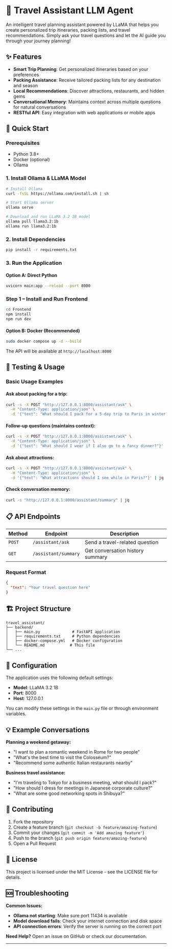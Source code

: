 # 🧳 Travel Assistant LLM Agent

An intelligent travel planning assistant powered by LLaMA that helps you create personalized trip itineraries, packing lists, and travel recommendations. Simply ask your travel questions and let the AI guide you through your journey planning!

## ✨ Features

- **Smart Trip Planning**: Get personalized itineraries based on your preferences
- **Packing Assistance**: Receive tailored packing lists for any destination and season
- **Local Recommendations**: Discover attractions, restaurants, and hidden gems
- **Conversational Memory**: Maintains context across multiple questions for natural conversations
- **RESTful API**: Easy integration with web applications or mobile apps

## 🚀 Quick Start

### Prerequisites

- Python 3.8+
- Docker (optional)
- Ollama

### 1. Install Ollama & LLaMA Model

```bash
# Install Ollama
curl -fsSL https://ollama.com/install.sh | sh

# Start Ollama server
ollama serve

# Download and run LLaMA 3.2 1B model
ollama pull llama3.2:1b
ollama run llama3.2:1b
```

### 2. Install Dependencies

```bash
pip install -r requirements.txt
```

### 3. Run the Application

#### Option A: Direct Python
```bash
uvicorn main:app --reload --port 8000
```

### Step 1 – Install and Run Frontend
```bash
cd Frontend
npm install
npm run dev
```

#### Option B: Docker (Recommended)
```bash
sudo docker compose up -d --build
```

The API will be available at `http://localhost:8000`

## 🧪 Testing & Usage

### Basic Usage Examples

#### Ask about packing for a trip:
```bash
curl -s -X POST "http://127.0.0.1:8000/assistant/ask" \
  -H "Content-Type: application/json" \
  -d '{"text": "What should I pack for a 5-day trip to Paris in winter?"}' | jq
```

#### Follow-up questions (maintains context):
```bash
curl -s -X POST "http://127.0.0.1:8000/assistant/ask" \
  -H "Content-Type: application/json" \
  -d '{"text": "What should I wear if I also go to a fancy dinner?"}' | jq
```

#### Ask about attractions:
```bash
curl -s -X POST "http://127.0.0.1:8000/assistant/ask" \
  -H "Content-Type: application/json" \
  -d '{"text": "What attractions should I see while in Paris?"}' | jq
```

#### Check conversation memory:
```bash
curl -s "http://127.0.0.1:8000/assistant/summary" | jq
```

## 📋 API Endpoints

| Method | Endpoint | Description |
|--------|----------|-------------|
| `POST` | `/assistant/ask` | Send a travel-related question |
| `GET` | `/assistant/summary` | Get conversation history summary |

### Request Format

```json
{
  "text": "Your travel question here"
}
```

## 🏗️ Project Structure

```
travel_assistant/
├── backend/
│   ├── main.py              # FastAPI application
│   ├── requirements.txt     # Python dependencies  
│   ├── docker-compose.yml   # Docker configuration
│   └── README.md           # This file
└── ...
```

## 🔧 Configuration

The application uses the following default settings:
- **Model**: LLaMA 3.2 1B
- **Port**: 8000
- **Host**: 127.0.0.1

You can modify these settings in the `main.py` file or through environment variables.

## 💡 Example Conversations

**Planning a weekend getaway:**
- "I want to plan a romantic weekend in Rome for two people"
- "What's the best time to visit the Colosseum?"
- "Recommend some authentic Italian restaurants nearby"

**Business travel assistance:**
- "I'm traveling to Tokyo for a business meeting, what should I pack?"
- "How should I dress for meetings in Japanese corporate culture?"
- "What are some good networking spots in Shibuya?"

## 🤝 Contributing

1. Fork the repository
2. Create a feature branch (`git checkout -b feature/amazing-feature`)
3. Commit your changes (`git commit -m 'Add amazing feature'`)
4. Push to the branch (`git push origin feature/amazing-feature`)
5. Open a Pull Request

## 📝 License

This project is licensed under the MIT License - see the LICENSE file for details.

## 🆘 Troubleshooting

**Common Issues:**

- **Ollama not starting**: Make sure port 11434 is available
- **Model download fails**: Check your internet connection and disk space
- **API connection errors**: Verify the server is running on the correct port

**Need Help?** Open an issue on GitHub or check our documentation.

---

